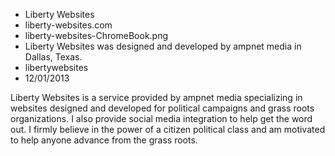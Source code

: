 * Liberty Websites
* liberty-websites.com
* liberty-websites-ChromeBook.png
* Liberty Websites was designed and developed by ampnet media in Dallas, Texas.
* libertywebsites
* 12/01/2013

Liberty Websites is a service provided by ampnet media specializing in websites designed and developed for political campaigns and grass roots organizations. I also provide social media integration to help get the word out. I firmly believe in the power of a citizen political class and am motivated to help anyone advance from the grass roots.
